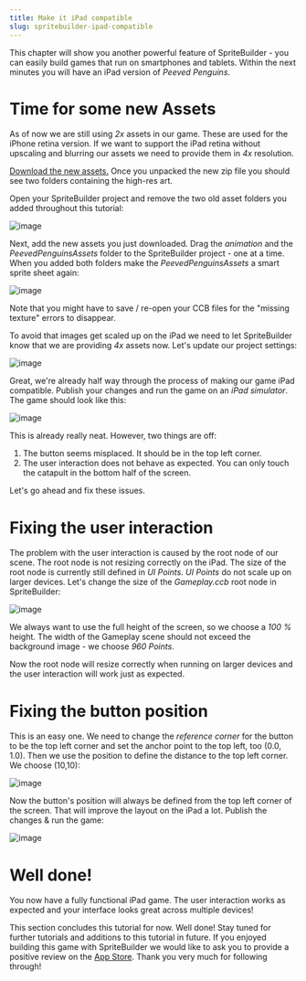 ```yaml
---
title: Make it iPad compatible
slug: spritebuilder-ipad-compatible
---
```


This chapter will show you another powerful feature of SpriteBuilder -
you can easily build games that run on smartphones and tablets. Within
the next minutes you will have an iPad version of *Peeved Penguins*.

Time for some new Assets
========================

As of now we are still using *2x* assets in our game. These are used for
the iPhone retina version. If we want to support the iPad retina without
upscaling and blurring our assets we need to provide them in *4x*
resolution.

[Download the new
assets.](https://s3.amazonaws.com/mgwu-misc/Spritebuilder+Tutorial/PeevedPenguinsIPadAssets.zip)
Once you unpacked the new zip file you should see two folders containing
the high-res art.

Open your SpriteBuilder project and remove the two old asset folders you
added throughout this tutorial:

![image](https://s3.amazonaws.com/mgwu-misc/Spritebuilder+Tutorial/SpriteBuilder_DeleteOldAssets.png)

Next, add the new assets you just downloaded. Drag the *animation* and
the *PeevedPenguinsAssets* folder to the SpriteBuilder project - one at
a time. When you added both folders make the *PeevedPenguinsAssets* a
smart sprite sheet again:

![image](https://s3.amazonaws.com/mgwu-misc/Spritebuilder+Tutorial/SpriteBuilder_AddNewiPadAssets.png)

Note that you might have to save / re-open your CCB files for the
"missing texture" errors to disappear.

To avoid that images get scaled up on the iPad we need to let
SpriteBuilder know that we are providing *4x* assets now. Let's update
our project settings:

![image](https://s3.amazonaws.com/mgwu-misc/Spritebuilder+Tutorial/SpriteBuilderSettings4x.png)

Great, we're already half way through the process of making our game
iPad compatible. Publish your changes and run the game on an *iPad
simulator*. The game should look like this:

![image](https://s3.amazonaws.com/mgwu-misc/Spritebuilder+Tutorial/SpriteBuilder_iPad.png)

This is already really neat. However, two things are off:

1.  The button seems misplaced. It should be in the top left corner.
2.  The user interaction does not behave as expected. You can only touch
    the catapult in the bottom half of the screen.

Let's go ahead and fix these issues.

Fixing the user interaction
===========================

The problem with the user interaction is caused by the root node of our
scene. The root node is not resizing correctly on the iPad. The size of
the root node is currently still defined in *UI Points*. *UI Points* do
not scale up on larger devices. Let's change the size of the
*Gameplay.ccb* root node in SpriteBuilder:

![image](https://s3.amazonaws.com/mgwu-misc/Spritebuilder+Tutorial/SpriteBuilder_RootNodeSize.png)

We always want to use the full height of the screen, so we choose a *100
%* height. The width of the Gameplay scene should not exceed the
background image - we choose *960 Points*.

Now the root node will resize correctly when running on larger devices
and the user interaction will work just as expected.

Fixing the button position
==========================

This is an easy one. We need to change the *reference corner* for the
button to be the top left corner and set the anchor point to the top
left, too (0.0, 1.0). Then we use the position to define the distance to
the top left corner. We choose (10,10):

![image](https://s3.amazonaws.com/mgwu-misc/Spritebuilder+Tutorial/SpriteBuilder_ButtonPosition.png)

Now the button's position will always be defined from the top left
corner of the screen. That will improve the layout on the iPad a lot.
Publish the changes & run the game:

![image](https://s3.amazonaws.com/mgwu-misc/Spritebuilder+Tutorial/SpriteBuilder_iPad_improved.png)

Well done!
==========

You now have a fully functional iPad game. The user interaction works as
expected and your interface looks great across multiple devices!

This section concludes this tutorial for now. Well done! Stay tuned for
further tutorials and additions to this tutorial in future. If you
enjoyed building this game with SpriteBuilder we would like to ask you
to provide a positive review on the [App
Store](https://itunes.apple.com/us/app/spritebuilder/id784912885?mt=12).
Thank you very much for following through!
